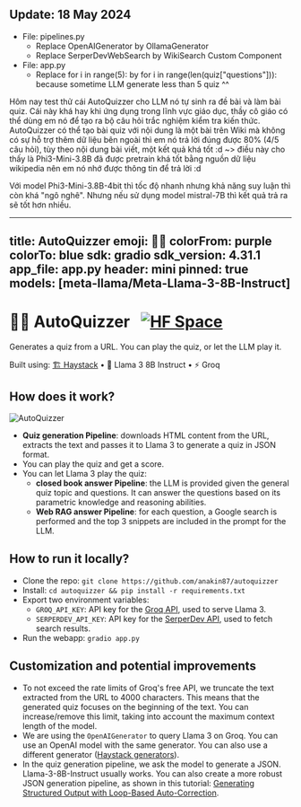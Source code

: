## Update: 18 May 2024
- File: pipelines.py
  - Replace OpenAIGenerator by OllamaGenerator
  - Replace SerperDevWebSearch by WikiSearch Custom Component
- File: app.py
  - Replace for i in range(5): by for i in range(len(quiz["questions"])): because sometime LLM generate less than 5 quiz ^^

Hôm nay test thử cái AutoQuizzer cho LLM nó tự sinh ra đề bài và làm bài quiz. Cái này khá hay khi ứng dụng trong lĩnh vực giáo dục, thầy cô giáo có thể dùng em nó để tạo ra bộ câu hỏi trắc nghiệm kiểm tra kiến thức. AutoQuizzer có thể tạo bài quiz với nội dung là một bài trên Wiki mà không có sự hỗ trợ thêm dữ liệu bên ngoài thì em nó trả lời đúng được 80% (4/5 câu hỏi), tùy theo nội dung bài viết, một kết quả khá tốt :d ~> điều này cho thấy là Phi3-Mini-3.8B đã được pretrain khá tốt bằng nguồn dữ liệu wikipedia nên em nó nhớ được thông tin để trả lời :d

Với model Phi3-Mini-3.8B-4bit thì tốc độ nhanh nhưng khả năng suy luận thì còn khá "ngô nghê". Nhưng nếu sử dụng model mistral-7B thì kết quả trả ra sẽ tốt hơn nhiều.

---
title: AutoQuizzer
emoji: 🧑‍🏫
colorFrom: purple
colorTo: blue
sdk: gradio
sdk_version: 4.31.1
app_file: app.py
header: mini
pinned: true
models: [meta-llama/Meta-Llama-3-8B-Instruct]
---

# 🧑‍🏫 AutoQuizzer &nbsp; [![HF Space](https://img.shields.io/badge/%F0%9F%A4%97-Live%20demo-blue.svg)](https://huggingface.co/spaces/deepset/autoquizzer)

Generates a quiz from a URL. You can play the quiz, or let the LLM play it.

Built using: [🏗️ Haystack](https://haystack.deepset.ai/) • 🦙 Llama 3 8B Instruct • ⚡ Groq

<!--- Include in Info tab -->

## How does it work?

![AutoQuizzer](autoquizzer.png)

- **Quiz generation Pipeline**: downloads HTML content from the URL, extracts the text and passes it to Llama 3 to generate a quiz in JSON format.
- You can play the quiz and get a score.
- You can let Llama 3 play the quiz:
  - **closed book answer Pipeline**: the LLM is provided given the general quiz topic and questions. It can answer the questions based on its parametric knowledge and reasoning abilities.
  - **Web RAG answer Pipeline**: for each question, a Google search is performed and the top 3 snippets are included in the prompt for the LLM.

## How to run it locally?

- Clone the repo: `git clone https://github.com/anakin87/autoquizzer`
- Install: `cd autoquizzer && pip install -r requirements.txt`
- Export two environment variables:
  - `GROQ_API_KEY`: API key for the [Groq API](https://groq.com/), used to serve Llama 3.
  - `SERPERDEV_API_KEY`: API key for the [SerperDev API](https://serper.dev/), used to fetch search results.
- Run the webapp: `gradio app.py`

## Customization and potential improvements
- To not exceed the rate limits of Groq's free API, we truncate the text extracted from the URL to 4000 characters. This means that the generated quiz focuses on the beginning of the text. You can increase/remove this limit, taking into account the maximum context length of the model.
- We are using the `OpenAIGenerator` to query Llama 3 on Groq. You can use an OpenAI model with the same generator. You can also use a different generator ([Haystack generators](https://docs.haystack.deepset.ai/docs/generators)).
- In the quiz generation pipeline, we ask the model to generate a JSON. Llama-3-8B-Instruct usually works. You can also create a more robust JSON generation pipeline, as shown in this tutorial: [Generating Structured Output with Loop-Based Auto-Correction](https://haystack.deepset.ai/tutorials/28_structured_output_with_loop).
